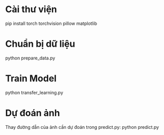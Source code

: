 # Cài thư viện
  pip install torch torchvision pillow matplotlib 
# Chuẩn bị dữ liệu
  python prepare_data.py
# Train Model
  python transfer_learning.py
# Dự đoán ảnh
Thay đường dẫn của ảnh cần dự đoán trong predict.py:
  python predict.py
